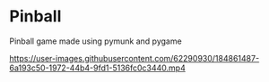 # Pinball
Pinball game made using pymunk and pygame




https://user-images.githubusercontent.com/62290930/184861487-6a193c50-1972-44b4-9fd1-5136fc0c3440.mp4

